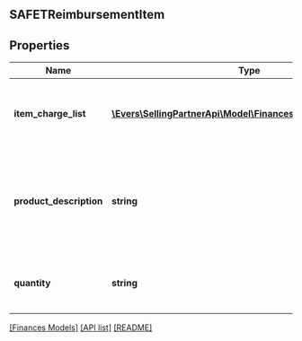 ## SAFETReimbursementItem

## Properties

Name | Type | Description | Notes
------------ | ------------- | ------------- | -------------
**item_charge_list** | [**\Evers\SellingPartnerApi\Model\Finances\ChargeComponent[]**](ChargeComponent.md) | A list of charge information on the seller&#39;s account. | [optional]
**product_description** | **string** | The description of the item as shown on the product detail page on the retail website. | [optional]
**quantity** | **string** | The number of units of the item being reimbursed. | [optional]

[[Finances Models]](../) [[API list]](../../Api) [[README]](../../../README.md)
